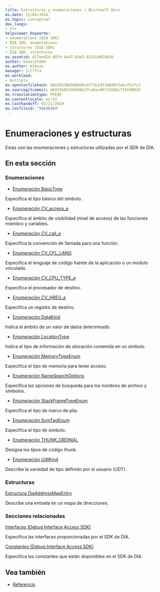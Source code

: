 ```yaml
---
title: Estructuras y enumeraciones | Microsoft Docs
ms.date: 11/04/2016
ms.topic: conceptual
dev_langs:
- C++
helpviewer_keywords:
- enumerations [DIA SDK]
- DIA SDK, enumerations
- structures [DIA SDK]
- DIA SDK, structures
ms.assetid: d17eed2d-d8fd-4a47-82d3-8125c0624010
author: mikejo5000
ms.author: mikejo
manager: jillfra
ms.workload:
- multiple
ms.openlocfilehash: b8a38138b5688d0c6573b18f3b0d875abcf627c2
ms.sourcegitcommit: d0425b6b7d4b99e17ca6ac0671282bc718f80910
ms.translationtype: MTE95
ms.contentlocale: es-ES
ms.lasthandoff: 02/21/2019
ms.locfileid: "56636364"
---
```

# <a name="enumerations-and-structures"></a>Enumeraciones y estructuras

Estas son las enumeraciones y estructuras utilizadas por el SDK de DIA.

## <a name="in-this-section"></a>En esta sección

### <a name="enumerations"></a>Enumeraciones

- [Enumeración BasicType](../../debugger/debug-interface-access/basictype.md)

 Especifica el tipo básico del símbolo.

- [Enumeración CV_access_e](../../debugger/debug-interface-access/cv-access-e.md)

 Especifica el ámbito de visibilidad (nivel de acceso) de las funciones miembro y variables.

- [Enumeración CV_call_e](../../debugger/debug-interface-access/cv-call-e.md)

 Especifica la convención de llamada para una función.

- [Enumeración CV_CFL_LANG](../../debugger/debug-interface-access/cv-cfl-lang.md)

 Especifica el lenguaje de código fuente de la aplicación o un módulo vinculado.

- [Enumeración CV_CPU_TYPE_e](../../debugger/debug-interface-access/cv-cpu-type-e.md)

 Especifica el procesador de destino.

- [Enumeración CV_HREG_e](../../debugger/debug-interface-access/cv-hreg-e.md)

 Especifica un registro de destino.

- [Enumeración DataKind](../../debugger/debug-interface-access/datakind.md)

 Indica el ámbito de un valor de datos determinado.

- [Enumeración LocationType](../../debugger/debug-interface-access/locationtype.md)

 Indica el tipo de información de ubicación contenida en un símbolo.

- [Enumeración MemoryTypeEnum](../../debugger/debug-interface-access/memorytypeenum.md)

 Especifica el tipo de memoria para tener acceso.

- [Enumeración NameSearchOptions](../../debugger/debug-interface-access/namesearchoptions.md)

 Especifica las opciones de búsqueda para los nombres de archivo y símbolos.

- [Enumeración StackFrameTypeEnum](../../debugger/debug-interface-access/stackframetypeenum.md)

 Especifica el tipo de marco de pila.

- [Enumeración SymTagEnum](../../debugger/debug-interface-access/symtagenum.md)

 Especifica el tipo de símbolo.

- [Enumeración THUNK_ORDINAL](../../debugger/debug-interface-access/thunk-ordinal.md)

 Designa los tipos de código thunk.

- [Enumeración UdtKind](../../debugger/debug-interface-access/udtkind.md)

 Describe la variedad de tipo definido por el usuario (UDT).

### <a name="structures"></a>Estructuras

[Estructura DiaAddressMapEntry](../../debugger/debug-interface-access/diaaddressmapentry.md)

Describe una entrada en un mapa de direcciones.

### <a name="related-sections"></a>Secciones relacionadas

[Interfaces (Debug Interface Access SDK)](../../debugger/debug-interface-access/interfaces-debug-interface-access-sdk.md)

Especifica las interfaces proporcionadas por el SDK de DIA.

[Constantes (Debug Interface Access SDK)](../../debugger/debug-interface-access/constants-debug-interface-access-sdk.md)

Especifica las constantes que están disponibles en el SDK de DIA.

## <a name="see-also"></a>Vea también

- [Referencia](../../debugger/debug-interface-access/debug-interface-access-sdk-reference.md)